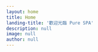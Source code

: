 ```yaml
---
layout: home
title: Home
landing-title: '歡迎光臨 Pure SPA'
description: null
image: null
author: null
---
```

